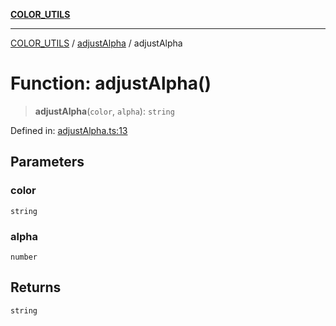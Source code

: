 [**COLOR_UTILS**](../../README.md)

***

[COLOR_UTILS](../../README.md) / [adjustAlpha](../README.md) / adjustAlpha

# Function: adjustAlpha()

> **adjustAlpha**(`color`, `alpha`): `string`

Defined in: [adjustAlpha.ts:13](https://github.com/dailker/everyutil/blob/e265d7544f4e799da268d038a0a464c889a18367/src/color/adjustAlpha.ts#L13)

## Parameters

### color

`string`

### alpha

`number`

## Returns

`string`
